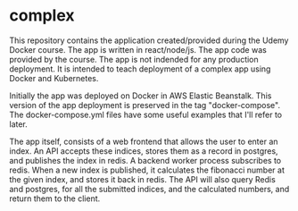 # complex
This repository contains the application created/provided during the Udemy Docker course.  The app is written in react/node/js.  The app code was provided by the course. The app is not indended for any production deployment. It is intended to teach deployment of a complex app using Docker and Kubernetes.  

Initially the app was deployed on Docker in AWS Elastic Beanstalk. This version of the app deployment is preserved in the tag "docker-compose". The docker-compose.yml files have some useful examples that I'll refer to later.

The app itself, consists of a web frontend that allows the user to enter an index. An API accepts these indices, stores them as a record in postgres, and publishes the index in redis. A backend worker process subscribes to redis. When a new index is published, it calculates the fibonacci number at the given index, and stores it back in redis.  The API will also query Redis and postgres, for all the submitted indices, and the calculated numbers, and return them to the client.

